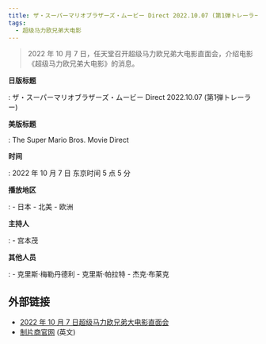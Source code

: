 ```yaml
---
title: ザ・スーパーマリオブラザーズ・ムービー Direct 2022.10.07 (第1弾トレーラー)
tags:
  - 超级马力欧兄弟大电影
---
```


> 2022 年 10 月 7 日，任天堂召开超级马力欧兄弟大电影直面会，介绍电影《超级马力欧兄弟大电影》的消息。

**日版标题**

:	ザ・スーパーマリオブラザーズ・ムービー Direct 2022.10.07 (第1弾トレーラー)

**美版标题**

:	The Super Mario Bros. Movie Direct

**时间**

:	2022 年 10 月 7 日 东京时间 5 点 5 分

**播放地区**

:	- 日本
	- 北美
	- 欧洲

**主持人**

:	- 宫本茂

**其他人员**

:	- 克里斯·梅勒丹德利
	- 克里斯·帕拉特
	- 杰克·布莱克

## 外部链接

- [2022 年 10 月 7 日超级马力欧兄弟大电影直面会](https://www.bilibili.com/video/BV1bP411J7Kg/)
- [制片商官网](https://www.illuminationstudiosparis.com/portfolio/mario/) (英文)
